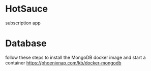 # HotSauce
subscription app

# Database
follow these steps to install the MongoDB docker image and start a container https://phoenixnap.com/kb/docker-mongodb
